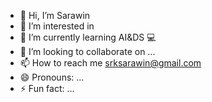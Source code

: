 - 👋 Hi, I’m Sarawin
- 👀 I’m interested in
- 🌱 I’m currently learning AI&DS 💻
- 💞️ I’m looking to collaborate on ...
- 📫 How to reach me srksarawin@gmail.com
- 😄 Pronouns: ...
- ⚡ Fun fact: ...

<!---
Srksarawin/Srksarawin is a ✨ special ✨ repository because its `README.md` (this file) appears on your GitHub profile.
You can click the Preview link to take a look at your changes.
--->

